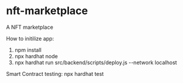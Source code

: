 # nft-marketplace
A NFT marketplace

How to initilize app:
1. npm install
2. npx hardhat node
3. npx hardhat run src/backend/scripts/deploy.js --network localhost

Smart Contract testing:
npx hardhat test
